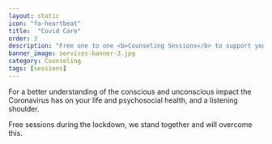 ```yaml
---
layout: static
icon: "fa-heartbeat"
title:  "Covid Care"
order: 3
description: "Free one to one <b>Counseling Sessions</b> to support you in how you are coping with the impact of the pandemic."
banner_image: services-banner-3.jpg
category: Counseling
tags: [sessions]
---
```


For a better understanding of the conscious and unconscious impact the Coronavirus has on your life and psychosocial health, and a listening shoulder. 

Free sessions during the lockdown, we stand together and will overcome this.
